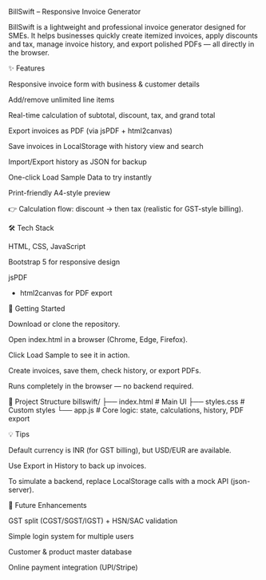 BillSwift – Responsive Invoice Generator

BillSwift is a lightweight and professional invoice generator designed for SMEs. It helps businesses quickly create itemized invoices, apply discounts and tax, manage invoice history, and export polished PDFs — all directly in the browser.

✨ Features

Responsive invoice form with business & customer details

Add/remove unlimited line items

Real-time calculation of subtotal, discount, tax, and grand total

Export invoices as PDF (via jsPDF + html2canvas)

Save invoices in LocalStorage with history view and search

Import/Export history as JSON for backup

One-click Load Sample Data to try instantly

Print-friendly A4-style preview

👉 Calculation flow: discount → then tax (realistic for GST-style billing).

🛠 Tech Stack

HTML, CSS, JavaScript

Bootstrap 5
 for responsive design

jsPDF
 + html2canvas
 for PDF export

🚀 Getting Started

Download or clone the repository.

Open index.html in a browser (Chrome, Edge, Firefox).

Click Load Sample to see it in action.

Create invoices, save them, check history, or export PDFs.

Runs completely in the browser — no backend required.

📂 Project Structure
billswift/
├── index.html   # Main UI
├── styles.css   # Custom styles
└── app.js       # Core logic: state, calculations, history, PDF export

💡 Tips

Default currency is INR (for GST billing), but USD/EUR are available.

Use Export in History to back up invoices.

To simulate a backend, replace LocalStorage calls with a mock API (json-server).

🔮 Future Enhancements

GST split (CGST/SGST/IGST) + HSN/SAC validation

Simple login system for multiple users

Customer & product master database

Online payment integration (UPI/Stripe)